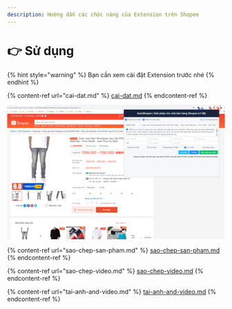 ```yaml
---
description: Hướng dẫn các chức năng của Extension trên Shopee
---
```


# 👉 Sử dụng

{% hint style="warning" %}
Bạn cần xem cài đặt Extension trước nhé
{% endhint %}

{% content-ref url="cai-dat.md" %}
[cai-dat.md](cai-dat.md)
{% endcontent-ref %}

![Vào Trang sản phẩm Shopee => Mở Extension => ở gốc phải trình duyệt](<../../.gitbook/assets/image (47).png>)

{% content-ref url="sao-chep-san-pham.md" %}
[sao-chep-san-pham.md](sao-chep-san-pham.md)
{% endcontent-ref %}

{% content-ref url="sao-chep-video.md" %}
[sao-chep-video.md](sao-chep-video.md)
{% endcontent-ref %}

{% content-ref url="tai-anh-and-video.md" %}
[tai-anh-and-video.md](tai-anh-and-video.md)
{% endcontent-ref %}
